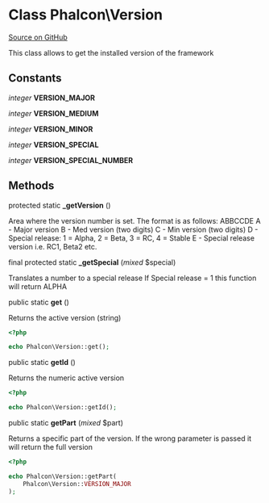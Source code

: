 # Class **Phalcon\\Version**

<a href="https://github.com/phalcon/cphalcon/blob/master/phalcon/version.zep" class="btn btn-default btn-sm">Source on GitHub</a>

This class allows to get the installed version of the framework

## Constants
*integer* **VERSION_MAJOR**

*integer* **VERSION_MEDIUM**

*integer* **VERSION_MINOR**

*integer* **VERSION_SPECIAL**

*integer* **VERSION_SPECIAL_NUMBER**

## Methods
protected static  **_getVersion** ()

Area where the version number is set. The format is as follows:
ABBCCDE
A - Major version
B - Med version (two digits)
C - Min version (two digits)
D - Special release: 1 = Alpha, 2 = Beta, 3 = RC, 4 = Stable
E - Special release version i.e. RC1, Beta2 etc.

final protected static  **_getSpecial** (*mixed* $special)

Translates a number to a special release
If Special release = 1 this function will return ALPHA

public static  **get** ()

Returns the active version (string)

```php
<?php

echo Phalcon\Version::get();

```

public static  **getId** ()

Returns the numeric active version

```php
<?php

echo Phalcon\Version::getId();

```

public static  **getPart** (*mixed* $part)

Returns a specific part of the version. If the wrong parameter is passed
it will return the full version

```php
<?php

echo Phalcon\Version::getPart(
    Phalcon\Version::VERSION_MAJOR
);

```

